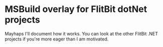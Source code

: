 # MSBuild overlay for FlitBit dotNet projects

Mayhaps I'll document how it works. You can look at the other FlitBit .NET projects if you're more eager than I am motivated.
